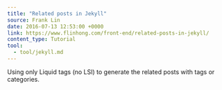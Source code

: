 ```yaml
---
title: "Related posts in Jekyll"
source: Frank Lin
date: 2016-07-13 12:53:00 +0000
link: https://www.flinhong.com/front-end/related-posts-in-jekyll/
content_type: Tutorial
tool:
  - tool/jekyll.md
---
```

Using only Liquid tags (no LSI) to generate the related posts with tags or categories.





